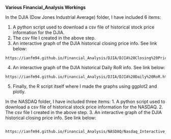 **Various Financial_Analysis Workings**

 In the DJIA (Dow Jones Industrial Average) folder, I have included 6 items:
   1. A python script used to download a csv file of historical stock price information for the DJIA.
   2. The csv file I created in the above step.
   3. An interactive graph of the DJIA historical closing price info. See link below:
  
    https://ianfm94.github.io/Financial_Analysis/DJIA/DJIA%20Closing%20Price.html
  
   4. An interactive graph of the DJIA historical Daily RoR info. See link below:
  
    https://ianfm94.github.io/Financial_Analysis/DJIA/DJIA%20Daily%20RoR.html
  
   5. Finally, the R script itself where I made the graphs using ggplot2 and plotly.
  
 In the NASDAQ folder, I have included three items:
    1. A python script used to download a csv file of historical stock price information for the NASDAQ.
    2. The csv file I created in the above step.
    3. An interactive graph of the DJIA historical closing price info. See link below:
    
      https://ianfm94.github.io/Financial_Analysis/NASDAQ/Nasdaq_Interactive_Graph.html

